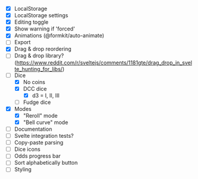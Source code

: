 - [x] LocalStorage
- [x] LocalStorage settings
- [x] Editing toggle
- [x] Show warning if 'forced'
- [x] Animations (@formkit/auto-animate)
- [ ] Export
- [x] Drag & drop reordering
- [ ] Drag & drop library? (https://www.reddit.com/r/sveltejs/comments/1181gte/drag_drop_in_svelte_hunting_for_libs/)
- [ ] Dice
  - [x] No coins
  - [x] DCC dice
    - [x] d3 = I, II, III
  - [ ] Fudge dice
- [x] Modes
  - [x] "Reroll" mode
  - [x] "Bell curve" mode
- [ ] Documentation
- [ ] Svelte integration tests?
- [ ] Copy-paste parsing
- [ ] Dice icons
- [ ] Odds progress bar
- [ ] Sort alphabetically button
- [ ] Styling
